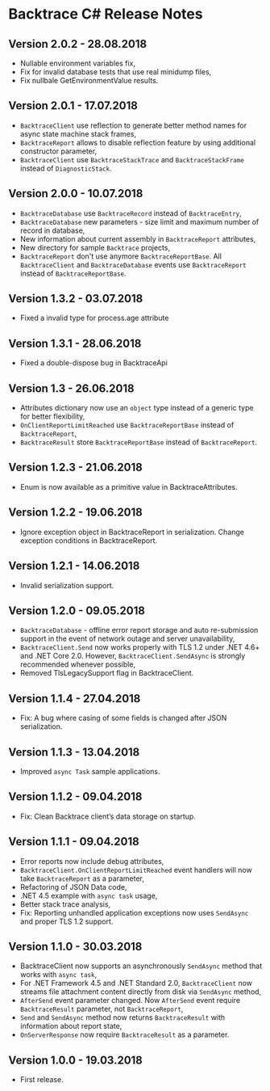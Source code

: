 ﻿# Backtrace C# Release Notes

## Version 2.0.2 - 28.08.2018
- Nullable environment variables fix,
- Fix for invalid database tests that use real minidump files,
- Fix nullbale GetEnvironmentValue results.

## Version 2.0.1 - 17.07.2018
- `BacktraceClient` use reflection to generate better method names for async state machine stack frames,
- `BacktraceReport` allows to disable reflection feature by using additional constructor parameter,
- `BacktraceClient` use `BacktraceStackTrace` and `BacktraceStackFrame` instead of `DiagnosticStack`.

## Version 2.0.0 - 10.07.2018
- `BacktraceDatabase` use `BacktraceRecord` instead of `BacktraceEntry`,
- `BacktraceDatabase` new parameters - size limit and maximum number of record in database,
- New information about current assembly in `BacktraceReport` attributes,
- New directory for sample `Backtrace` projects,
- `BacktraceReport` don't use anymore `BacktraceReportBase`. All `BacktraceClient` and `BacktraceDatabase` events use `BacktraceReport` instead of `BacktraceReportBase`.

## Version 1.3.2 - 03.07.2018
- Fixed a invalid type for process.age attribute 

## Version 1.3.1 - 28.06.2018
- Fixed a double-dispose bug in BacktraceApi

## Version 1.3 - 26.06.2018
- Attributes dictionary now use an `object` type instead of a generic type for better flexibility,
- `OnClientReportLimitReached` use `BacktraceReportBase` instead of `BacktraceReport`,
- `BacktraceResult` store `BacktraceReportBase` instead of `BacktraceReport`. 

## Version 1.2.3 - 21.06.2018
- Enum is now available as a primitive value in BacktraceAttributes.

## Version 1.2.2 - 19.06.2018
- Ignore exception object in BacktraceReport in serialization. Change exception conditions in BacktraceReport.

## Version 1.2.1 - 14.06.2018
- Invalid serialization support.

## Version 1.2.0 - 09.05.2018
- `BacktraceDatabase` - offline error report storage and auto re-submission support in the event of network outage and server unavailability,
- `BacktraceClient.Send` now works properly with TLS 1.2 under .NET 4.6+ and .NET Core 2.0. However, `BacktraceClient.SendAsync` is strongly recommended whenever possible,
- Removed TlsLegacySupport flag in BacktraceClient.

## Version 1.1.4 - 27.04.2018
- Fix: A bug where casing of some fields is changed after JSON serialization.

## Version 1.1.3 - 13.04.2018
- Improved `async Task` sample applications.

## Version 1.1.2 - 09.04.2018
- Fix: Clean Backtrace client’s data storage on startup.

## Version 1.1.1 - 09.04.2018
- Error reports now include debug attributes,
- `BacktraceClient.OnClientReportLimitReached` event handlers will now take `BacktraceReport` as a parameter,
- Refactoring of JSON Data code,
- .NET 4.5 example with `async task` usage,
- Better stack trace analysis,
- Fix: Reporting unhandled application exceptions now uses `SendAsync` and proper TLS 1.2 support.


## Version 1.1.0 - 30.03.2018
- BacktraceClient now supports an asynchronously `SendAsync` method that works with `async task`,
- For .NET Framework 4.5 and .NET Standard 2.0, `BacktraceClient` now streams file attachment content directly from disk via `SendAsync` method,
- `AfterSend` event parameter changed. Now `AfterSend` event require `BacktraceResult` parameter, not `BacktraceReport`,
- `Send` and `SendAsync` method now returns `BacktraceResult` with information about report state,
- `OnServerResponse` now require `BacktraceResult` as a parameter. 

## Version 1.0.0 - 19.03.2018
- First release.